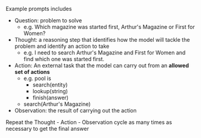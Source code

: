 Example prompts includes

- Question: problem to solve
	- e.g. Which magazine was started first, Arthur's Magazine or First for Women?
- Thought: a reasoning step that identifies how the model will tackle the problem and identify an action to take
	- e.g. I need to search Arthur's Magazine and First for Women and find which one was started first.
- Action: An external task that the model can carry out from an **allowed set of actions**
	- e.g. pool is
		- search(entity)
		- lookup(string)
		- finish(answer)
	- search(Arthur's Magazine)
- Observation: the result of carrying out the action

Repeat the Thought - Action - Observation cycle as many times as necessary to get the final answer